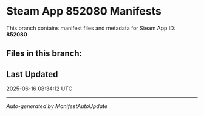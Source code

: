 # Steam App 852080 Manifests

This branch contains manifest files and metadata for Steam App ID: **852080**

## Files in this branch:

## Last Updated
2025-06-16 08:34:12 UTC

---
*Auto-generated by ManifestAutoUpdate*
